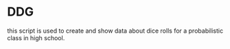 # DDG
this script is used to create and show data about dice rolls for a probabilistic class in high school.
